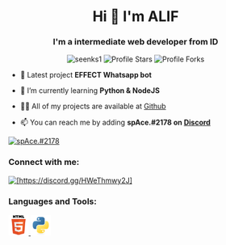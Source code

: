 <!-- https://github.com/seenks1/ -->
<!-- LEAVE A STAR, IF YOU LIKE IT ! -->

<h1 align="center">Hi 👋 I'm ALIF</h1>
<h3 align="center">I'm a intermediate web developer from ID</h3>

<p align="center"> 
<img src="https://komarev.com/ghpvc/?username=seenks1&label=Profile%20views&color=5c12df&style=flat" alt="seenks1" />
<img src="https://img.shields.io/badge/dynamic/json?&label=Total%20Stars&color=5c12df&style=flat&style=for-the-badge&query=%24.stars&url=https://api.github-star-counter.workers.dev/user/seenks1" alt="Profile Stars"></a>
<img src="https://img.shields.io/badge/dynamic/json?&label=Total%20Forks&color=5c12df&style=flat&style=for-the-badge&query=%24.forks&url=https://api.github-star-counter.workers.dev/user/seenks1" alt="Profile Forks"></a>
</p>

- 🔭 Latest project **EFFECT Whatsapp bot**

- 🌱 I’m currently learning **Python & NodeJS**

- 👨‍💻 All of my projects are available at [Github](https://github.com/seenks1?tab=repositories)

- 📫 You can reach me by adding **spAce.#2178 on [Discord](https://discord.gg/HWeThmwy2J)**


[![spAce.#2178](https://discord.c99.nl/widget/theme-3/309366588300328960.png)](https://discord.c99.nl/)

<h3 align="left">Connect with me:</h3>
<p align="left">
<a href="https://discord.gg/https://discord.gg/9xQEg2z" target="blank"><img align="center" src="https://raw.githubusercontent.com/rahuldkjain/github-profile-readme-generator/master/src/images/icons/Social/discord.svg" alt="[https://discord.gg/HWeThmwy2J]" height="30" width="40" /></a>
</p>

<h3 align="left">Languages and Tools:</h3>
<p align="left"> <a href="https://www.w3.org/html/" target="_blank" rel="noreferrer"> <img src="https://raw.githubusercontent.com/devicons/devicon/master/icons/html5/html5-original-wordmark.svg" alt="html5" width="40" height="40"/> </a> <a href="https://www.python.org" target="_blank" rel="noreferrer"> <img src="https://raw.githubusercontent.com/devicons/devicon/master/icons/python/python-original.svg" alt="python" width="40" height="40"/> </a> </p>

